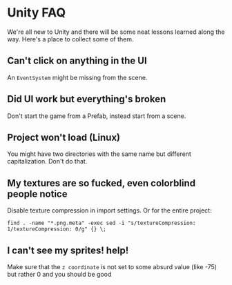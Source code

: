 # Unity FAQ

We're all new to Unity and there will be some neat lessons learned along
the way.  Here's a place to collect some of them.

## Can't click on anything in the UI
An `EventSystem` might be missing from the scene.

## Did UI work but everything's broken
Don't start the game from a Prefab, instead start from a scene.

## Project won't load (Linux)
You might have two directories with the same name but different
capitalization.  Don't do that.

## My textures are so fucked, even colorblind people notice
Disable texture compression in import settings.  Or for the entire
project:
```
find . -name "*.png.meta" -exec sed -i "s/textureCompression: 1/textureCompression: 0/g" {} \;
```

## I can't see my sprites! help!
Make sure that the `z coordinate` is not set to some absurd value (like -75) but rather 0 and you should be good
